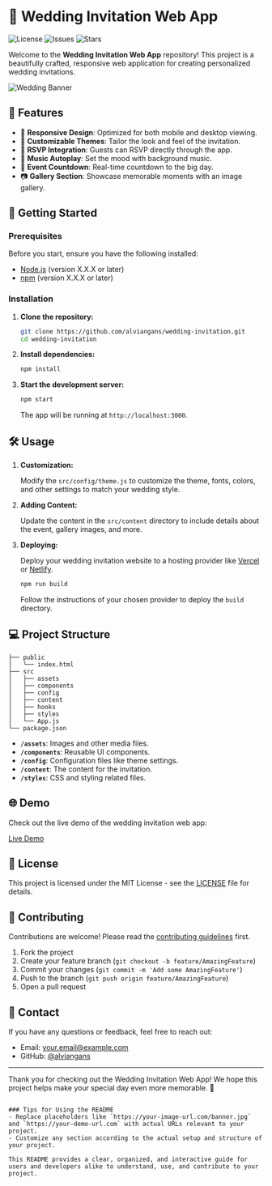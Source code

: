 # 💍 Wedding Invitation Web App

![License](https://img.shields.io/github/license/alviangans/wedding-invitation)
![Issues](https://img.shields.io/github/issues/alviangans/wedding-invitation)
![Stars](https://img.shields.io/github/stars/alviangans/wedding-invitation)

Welcome to the **Wedding Invitation Web App** repository! This project is a beautifully crafted, responsive web application for creating personalized wedding invitations.

![Wedding Banner](https://ibb.co.com/JyjJxB5)

## 🌟 Features

- 📱 **Responsive Design**: Optimized for both mobile and desktop viewing.
- 🎨 **Customizable Themes**: Tailor the look and feel of the invitation.
- 💌 **RSVP Integration**: Guests can RSVP directly through the app.
- 🎵 **Music Autoplay**: Set the mood with background music.
- 📅 **Event Countdown**: Real-time countdown to the big day.
- 📷 **Gallery Section**: Showcase memorable moments with an image gallery.

## 🚀 Getting Started

### Prerequisites

Before you start, ensure you have the following installed:

- [Node.js](https://nodejs.org/) (version X.X.X or later)
- [npm](https://www.npmjs.com/) (version X.X.X or later)

### Installation

1. **Clone the repository:**

    ```bash
    git clone https://github.com/alviangans/wedding-invitation.git
    cd wedding-invitation
    ```

2. **Install dependencies:**

    ```bash
    npm install
    ```

3. **Start the development server:**

    ```bash
    npm start
    ```

    The app will be running at `http://localhost:3000`.

## 🛠️ Usage

1. **Customization:**

   Modify the `src/config/theme.js` to customize the theme, fonts, colors, and other settings to match your wedding style.

2. **Adding Content:**

   Update the content in the `src/content` directory to include details about the event, gallery images, and more.

3. **Deploying:**

   Deploy your wedding invitation website to a hosting provider like [Vercel](https://vercel.com/) or [Netlify](https://www.netlify.com/).

   ```bash
   npm run build
   ```

   Follow the instructions of your chosen provider to deploy the `build` directory.

## 💻 Project Structure

```plaintext
├── public
│   └── index.html
├── src
│   ├── assets
│   ├── components
│   ├── config
│   ├── content
│   ├── hooks
│   ├── styles
│   └── App.js
└── package.json
```

- **`/assets`**: Images and other media files.
- **`/components`**: Reusable UI components.
- **`/config`**: Configuration files like theme settings.
- **`/content`**: The content for the invitation.
- **`/styles`**: CSS and styling related files.

## 🌐 Demo

Check out the live demo of the wedding invitation web app:

[Live Demo](https://your-demo-url.com)

## 📝 License

This project is licensed under the MIT License - see the [LICENSE](LICENSE) file for details.

## 🤝 Contributing

Contributions are welcome! Please read the [contributing guidelines](CONTRIBUTING.md) first.

1. Fork the project
2. Create your feature branch (`git checkout -b feature/AmazingFeature`)
3. Commit your changes (`git commit -m 'Add some AmazingFeature'`)
4. Push to the branch (`git push origin feature/AmazingFeature`)
5. Open a pull request

## 📧 Contact

If you have any questions or feedback, feel free to reach out:

- Email: [your.email@example.com](mailto:alfian21azzam@gmail.com)
- GitHub: [@alviangans](https://github.com/alviangans)

---

Thank you for checking out the Wedding Invitation Web App! We hope this project helps make your special day even more memorable. 🎉
```

### Tips for Using the README
- Replace placeholders like `https://your-image-url.com/banner.jpg` and `https://your-demo-url.com` with actual URLs relevant to your project.
- Customize any section according to the actual setup and structure of your project.

This README provides a clear, organized, and interactive guide for users and developers alike to understand, use, and contribute to your project.

